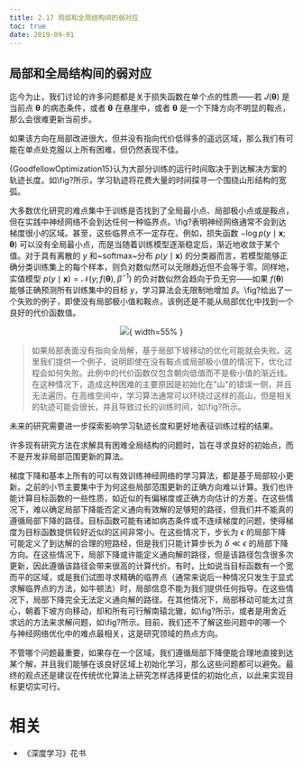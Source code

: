 ```yaml
---
title: 2.17 局部和全局结构间的弱对应
toc: true
date: 2019-09-01
---
```



## 局部和全局结构间的弱对应

迄今为止，我们讨论的许多问题都是关于损失函数在单个点的性质——若 $J(\boldsymbol \theta)$ 是当前点 $\boldsymbol \theta$ 的病态条件，或者 $\boldsymbol \theta$ 在悬崖中，或者 $\boldsymbol \theta$ 是一个下降方向不明显的鞍点，那么会很难更新当前步。


如果该方向在局部改进很大，但并没有指向代价低得多的遥远区域，那么我们有可能在单点处克服以上所有困难，但仍然表现不佳。


{GoodfellowOptimization15}认为大部分训练的运行时间取决于到达解决方案的轨迹长度。如\fig?所示，学习轨迹将花费大量的时间探寻一个围绕山形结构的宽弧。


大多数优化研究的难点集中于训练是否找到了全局最小点、局部极小点或是鞍点，但在实践中神经网络不会到达任何一种临界点。\fig?表明神经网络通常不会到达梯度很小的区域。甚至，这些临界点不一定存在。例如，损失函数 $-\log p(y\mid\boldsymbol x;\boldsymbol \theta)$ 可以没有全局最小点，而是当随着训练模型逐渐稳定后，渐近地收敛于某个值。对于具有离散的 $y$ 和~softmax~分布 $p(y\mid\boldsymbol x)$ 的分类器而言，若模型能够正确分类训练集上的每个样本，则负对数似然可以无限趋近但不会等于零。同样地，实值模型 $p(y\mid\boldsymbol x) = \mathcal{N}(y;f(\boldsymbol \theta),\beta^{-1})$ 的负对数似然会趋向于负无穷——如果 $f(\boldsymbol \theta)$ 能够正确预测所有训练集中的目标 $y$，学习算法会无限制地增加 $\beta$。\fig?给出了一个失败的例子，即使没有局部极小值和鞍点，该例还是不能从局部优化中找到一个良好的代价函数值。


<center>

![](http://images.iterate.site/blog/image/20190718/WFI4TOwtaRXB.png?imageslim){ width=55% }

</center>

> 如果局部表面没有指向全局解，基于局部下坡移动的优化可能就会失败。这里我们提供一个例子，说明即使在没有鞍点或局部极小值的情况下，优化过程会如何失败。此例中的代价函数仅包含朝向低值而不是极小值的渐近线。在这种情况下，造成这种困难的主要原因是初始化在"山"的错误一侧，并且无法遍历。在高维空间中，学习算法通常可以环绕过这样的高山，但是相关的轨迹可能会很长，并且导致过长的训练时间，如\fig?所示。



未来的研究需要进一步探索影响学习轨迹长度和更好地表征训练过程的结果。


许多现有研究方法在求解具有困难全局结构的问题时，旨在寻求良好的初始点，而不是开发非局部范围更新的算法。


梯度下降和基本上所有的可以有效训练神经网络的学习算法，都是基于局部较小更新。之前的小节主要集中于为何这些局部范围更新的正确方向难以计算。我们也许能计算目标函数的一些性质，如近似的有偏梯度或正确方向估计的方差。在这些情况下，难以确定局部下降能否定义通向有效解的足够短的路径，但我们并不能真的遵循局部下降的路径。目标函数可能有诸如病态条件或不连续梯度的问题，使得梯度为目标函数提供较好近似的区间非常小。在这些情况下，步长为 $\epsilon$ 的局部下降可能定义了到达解的合理的短路经，但是我们只能计算步长为 $\delta \ll \epsilon$ 的局部下降方向。在这些情况下，局部下降或许能定义通向解的路径，但是该路径包含很多次更新，因此遵循该路径会带来很高的计算代价。有时，比如说当目标函数有一个宽而平的区域，或是我们试图寻求精确的临界点（通常来说后一种情况只发生于显式求解临界点的方法，如牛顿法）时，局部信息不能为我们提供任何指导。在这些情况下，局部下降完全无法定义通向解的路径。在其他情况下，局部移动可能太过贪心，朝着下坡方向移动，却和所有可行解南辕北辙，如\fig?所示，或者是用舍近求远的方法来求解问题，如\fig?所示。目前，我们还不了解这些问题中的哪一个与神经网络优化中的难点最相关，这是研究领域的热点方向。


不管哪个问题最重要，如果存在一个区域，我们遵循局部下降便能合理地直接到达某个解，并且我们能够在该良好区域上初始化学习，那么这些问题都可以避免。最终的观点还是建议在传统优化算法上研究怎样选择更佳的初始化点，以此来实现目标更切实可行。




# 相关

- 《深度学习》花书
